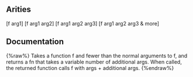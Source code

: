 ## Arities
[f arg1]
[f arg1 arg2]
[f arg1 arg2 arg3]
[f arg1 arg2 arg3 & more]

## Documentation
{%raw%}
Takes a function f and fewer than the normal arguments to f, and
  returns a fn that takes a variable number of additional args. When
  called, the returned function calls f with args + additional args.
{%endraw%}

